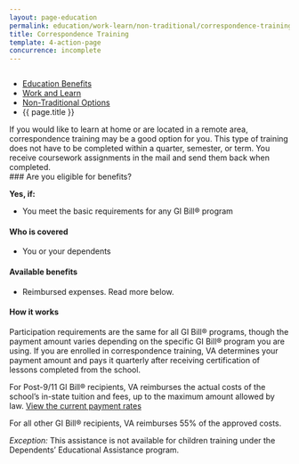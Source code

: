 ```yaml
---
layout: page-education
permalink: education/work-learn/non-traditional/correspondence-training/index.html
title: Correspondence Training
template: 4-action-page
concurrence: incomplete
---
```


<div class="splash" markdown="0">
<div class="row" markdown="0">
<div class="small-12 columns" markdown="0">

<ul class="breadcrumbs" role="menubar" aria-label="Primary">
<li class="parent"><a href="{{ site.url }}/education/">Education Benefits</a></li>
<li class="parent"><a href="{{ site.url }}/education/work-learn/">Work and Learn</a></li>
<li class="parent"><a href="{{ site.url }}/education/work-learn/non-traditional/">Non-Traditional Options</a></li>
<li class="active">{{ page.title }}</li>
</ul>

</div>
</div>
</div>

<div class="main" role="main" markdown="0">

<!--<div class="action-bar">
  <div class="row">
    <div class="small-12 columns">

    </div>
  </div>  
</div>-->

<div class="section one" markdown="0">
<div class="primary" markdown="0">
<div class="row" markdown="0">
<div class="small-12 columns" markdown="1">
If you would like to learn at home or are located in a remote area, correspondence training may be a good option for you. This type of training does not have to be completed within a quarter, semester, or term. You receive coursework assignments in the mail and send them back when completed.
</div>
<div class="small-12 columns" markdown="1">
<div class="call-out">
### Are you eligible for benefits?

**Yes, if:**

- You meet the basic requirements for any GI Bill® program

#### Who is covered
- You or your dependents

#### Available benefits
- Reimbursed expenses. Read more below.


#### How it works
Participation requirements are the same for all GI Bill® programs, though the payment amount varies depending on the specific GI Bill® program you are using. If you are enrolled in correspondence training, VA determines your payment amount and pays it quarterly after receiving certification of lessons completed from the school.

For Post-9/11 GI Bill® recipients, VA reimburses the actual costs of the school’s in-state tuition and fees, up to the maximum amount allowed by law. [View the current payment rates](http://www.benefits.va.gov/gibill/resources/benefits_resources/rate_tables.asp)

For all other GI Bill® recipients, VA reimburses 55% of the approved costs.

*Exception:* This assistance is not available for children training under the Dependents’ Educational Assistance program.
</div>


</div>
</div>
</div>

</div>
